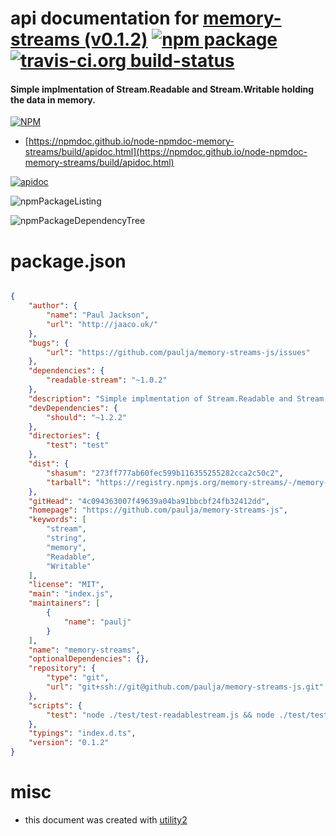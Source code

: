 # api documentation for  [memory-streams (v0.1.2)](https://github.com/paulja/memory-streams-js)  [![npm package](https://img.shields.io/npm/v/npmdoc-memory-streams.svg?style=flat-square)](https://www.npmjs.org/package/npmdoc-memory-streams) [![travis-ci.org build-status](https://api.travis-ci.org/npmdoc/node-npmdoc-memory-streams.svg)](https://travis-ci.org/npmdoc/node-npmdoc-memory-streams)
#### Simple implmentation of Stream.Readable and Stream.Writable holding the data in memory.

[![NPM](https://nodei.co/npm/memory-streams.png?downloads=true&downloadRank=true&stars=true)](https://www.npmjs.com/package/memory-streams)

- [https://npmdoc.github.io/node-npmdoc-memory-streams/build/apidoc.html](https://npmdoc.github.io/node-npmdoc-memory-streams/build/apidoc.html)

[![apidoc](https://npmdoc.github.io/node-npmdoc-memory-streams/build/screenCapture.buildCi.browser.%252Ftmp%252Fbuild%252Fapidoc.html.png)](https://npmdoc.github.io/node-npmdoc-memory-streams/build/apidoc.html)

![npmPackageListing](https://npmdoc.github.io/node-npmdoc-memory-streams/build/screenCapture.npmPackageListing.svg)

![npmPackageDependencyTree](https://npmdoc.github.io/node-npmdoc-memory-streams/build/screenCapture.npmPackageDependencyTree.svg)



# package.json

```json

{
    "author": {
        "name": "Paul Jackson",
        "url": "http://jaaco.uk/"
    },
    "bugs": {
        "url": "https://github.com/paulja/memory-streams-js/issues"
    },
    "dependencies": {
        "readable-stream": "~1.0.2"
    },
    "description": "Simple implmentation of Stream.Readable and Stream.Writable holding the data in memory.",
    "devDependencies": {
        "should": "~1.2.2"
    },
    "directories": {
        "test": "test"
    },
    "dist": {
        "shasum": "273ff777ab60fec599b116355255282cca2c50c2",
        "tarball": "https://registry.npmjs.org/memory-streams/-/memory-streams-0.1.2.tgz"
    },
    "gitHead": "4c094363007f49639a04ba91bbcbf24fb32412dd",
    "homepage": "https://github.com/paulja/memory-streams-js",
    "keywords": [
        "stream",
        "string",
        "memory",
        "Readable",
        "Writable"
    ],
    "license": "MIT",
    "main": "index.js",
    "maintainers": [
        {
            "name": "paulj"
        }
    ],
    "name": "memory-streams",
    "optionalDependencies": {},
    "repository": {
        "type": "git",
        "url": "git+ssh://git@github.com/paulja/memory-streams-js.git"
    },
    "scripts": {
        "test": "node ./test/test-readablestream.js && node ./test/test-writablestream.js"
    },
    "typings": "index.d.ts",
    "version": "0.1.2"
}
```



# misc
- this document was created with [utility2](https://github.com/kaizhu256/node-utility2)
